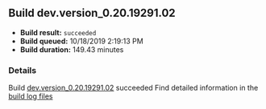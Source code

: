 ## Build dev.version_0.20.19291.02
- **Build result:** `succeeded`
- **Build queued:** 10/18/2019 2:19:13 PM
- **Build duration:** 149.43 minutes
### Details
Build [dev.version_0.20.19291.02](https://winappstudio.visualstudio.com/web/build.aspx?pcguid=a4ef43be-68ce-4195-a619-079b4d9834c2&builduri=vstfs%3a%2f%2f%2fBuild%2fBuild%2f31508) succeeded
Find detailed information in the [build log files]()
